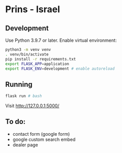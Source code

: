 # Prins - Israel

## Development

Use Python 3.9.7 or later. Enable virtual environment:

```sh
python3 -m venv venv
. venv/bin/activate
pip install -r requirements.txt
export FLASK_APP=application
export FLASK_ENV=development # enable autoreload
```

## Running

```sh
flask run # bash
```
 
Visit http://127.0.0.1:5000/

## To do:

- contact form (google form)
- google custom search embed
- dealer page